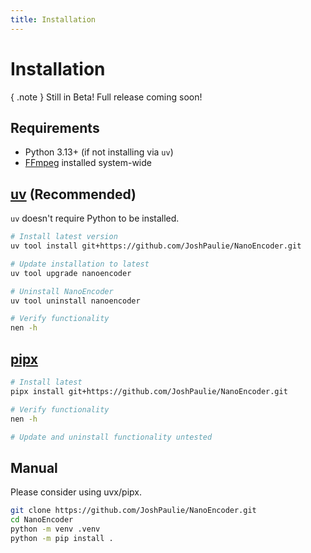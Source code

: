 ```yaml
---
title: Installation
---
```

# Installation
{ .note }
Still in Beta! Full release coming soon!

## Requirements
- Python 3.13+ (if not installing via `uv`)
- [FFmpeg](https://www.ffmpeg.org/download.html) installed system-wide

## [uv](https://docs.astral.sh/uv/getting-started/installation/) (Recommended)
`uv` doesn't require Python to be installed.

```bash
# Install latest version
uv tool install git+https://github.com/JoshPaulie/NanoEncoder.git

# Update installation to latest
uv tool upgrade nanoencoder

# Uninstall NanoEncoder
uv tool uninstall nanoencoder

# Verify functionality
nen -h
```

## [pipx](https://pipx.pypa.io/stable/installation/)
```bash
# Install latest
pipx install git+https://github.com/JoshPaulie/NanoEncoder.git

# Verify functionality
nen -h

# Update and uninstall functionality untested
```

## Manual
Please consider using uvx/pipx.

```bash
git clone https://github.com/JoshPaulie/NanoEncoder.git
cd NanoEncoder
python -m venv .venv
python -m pip install .
```
